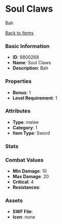 # Soul Claws

Bah

[Back to Items](../items.md)

### Basic Information

- **ID**: 9800268
- **Name**: Soul Claws
- **Description**: Bah

### Properties

- **Bonus**: 1
- **Level Requirement**: 1

### Attributes

- **Type**: melee     
- **Category**: 1
- **Item Type**: Sword

### Stats


### Combat Values

- **Min Damage**: 10
- **Max Damage**: 20
- **Critical**: 4
- **Resistances**: 

### Assets

- **SWF File**: 
- **Icon**: none

